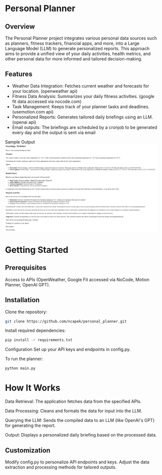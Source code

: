 # Personal Planner
## Overview
The Personal Planner project integrates various personal data sources such as planners, fitness trackers, financial apps, and more, into a Large Language Model (LLM) to generate personalized reports. This approach aims to provide a unified view of your daily activities, health metrics, and other personal data for more informed and tailored decision-making.

## Features
- Weather Data Integration: Fetches current weather and forecasts for your location. (openweather api)
- Fitness Data Analysis: Summarizes your daily fitness activities. (google fit data accessed via nocode.com)
- Task Management: Keeps track of your planner tasks and deadlines. (usemotion.com api)
- Personalized Reports: Generates tailored daily briefings using an LLM. (openai api)
- Email outputs: The briefings are scheduled by a cronjob to be generated every day and the output is sent via email

Sample Output
![Sample Briefing](assets/sample_briefing.png)

# Getting Started
## Prerequisites
Access to APIs (OpenWeather, Google Fit accessed via NoCode, Motion Planner, OpenAI GPT).

## Installation

Clone the repository:

```bash
git clone https://github.com/ncapek/personal_planner.git
```
Install required dependencies:

```bash
pip install -r requirements.txt
```

Configuration
Set up your API keys and endpoints in config.py.

To run the planner:

```bash
python main.py
```

# How It Works
Data Retrieval: The application fetches data from the specified APIs.

Data Processing: Cleans and formats the data for input into the LLM.

Querying the LLM: Sends the compiled data to an LLM (like OpenAI's GPT) for generating the report.

Output: Displays a personalized daily briefing based on the processed data.

## Customization

Modify config.py to personalize API endpoints and keys.
Adjust the data extraction and processing methods for tailored outputs.